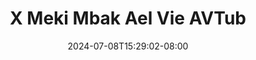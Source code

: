 --- 
title: "X Meki Mbak Ael Vie  AVTub"
description: "download bokep X Meki Mbak Ael Vie  AVTub full durasi panjang terbaru"
date: 2024-07-08T15:29:02-08:00
file_code: "jorhza22s82x"
draft: false
cover: "5c9kixg8vmz807ld.jpg"
tags: ["Meki", "Mbak", "Ael", "Vie", "AVTub", "bokep-indo", "bokep-viral", "bokep-ig"]
length: 1550
fld_id: "1483103"
foldername: "Ael vie"
categories: ["Ael vie"]
views: 0
---